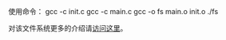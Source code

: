 使用命令：
		gcc -c init.c
		gcc -c main.c
		gcc -o fs main.o init.o
		./fs
		
对该文件系统更多的介绍请[访问这里](https://www.cnblogs.com/mapleincoralsea/articles/15754765.html)。
